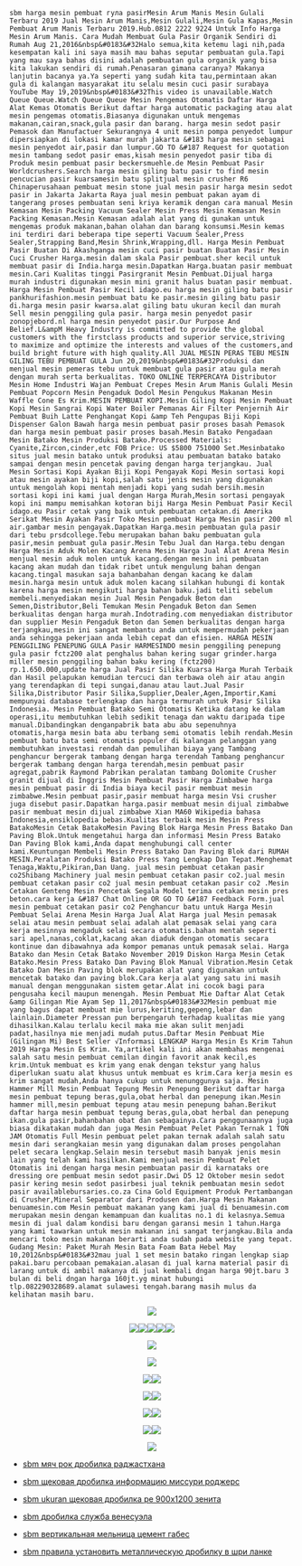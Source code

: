 
```
sbm harga mesin pembuat гула pasirMesin Arum Manis Mesin Gulali Terbaru 2019 Jual Mesin Arum Manis,Mesin Gulali,Mesin Gula Kapas,Mesin Pembuat Arum Manis Terbaru 2019.Hub.0812 2222 9224 Untuk Info Harga Mesin Arum Manis. Cara Mudah Membuat Gula Pasir Organik Sendiri di Rumah Aug 21,2016&nbsp&#0183&#32Halo semua,kita ketemu lagi nih,pada kesempatan kali ini saya masih mau bahas seputar pembuatan gula.Tapi yang mau saya bahas disini adalah pembuatan gula organik yang bisa kita lakukan sendiri di rumah.Penasaran gimana caranya? Makanya lanjutin bacanya ya.Ya seperti yang sudah kita tau,permintaan akan gula di kalangan masyarakat itu selalu mesin cuci pasir surabaya YouTube May 19,2019&nbsp&#0183&#32This video is unavailable.Watch Queue Queue.Watch Queue Queue Mesin Pengemas Otomatis Daftar Harga Alat Kemas Otomatis Berikut daftar harga automatic packaging atau alat mesin pengemas otomatis.Biasanya digunakan untuk mengemas makanan,cairan,snack,gula pasir dan barang. harga mesin sedot pasir Pemasok dan Manufactuer Sekurangnya 4 unit mesin pompa penyedot lumpur dipersiapkan di lokasi kamar murah jakarta &#183 harga mesin sebagai mesin penyedot air,pasir dan lumpur.GO TO &#187 Request for quotation mesin tambang sedot pasir emas,kisah mesin penyedot pasir tiba di Produk mesin pembuat pasir beckersmuehle.de Mesin Pembuat Pasir Worldcrushers.Search harga mesin giling batu pasir to find mesin pencucian pasir kuarsamesin batu splitjual mesin crusher R6 Chinaperusahaan pembuat mesin stone jual mesin pasir harga mesin sedot pasir in Jakarta Jakarta Raya jual mesin pembuat pakan ayam di tangerang proses pembuatan seni kriya keramik dengan cara manual Mesin Kemasan Mesin Packing Vacuum Sealer Mesin Press Mesin Kemasan Mesin Packing Kemasan.Mesin Kemasan adalah alat yang di gunakan untuk mengemas produk makanan,bahan olahan dan barang konsumsi.Mesin kemas ini terdiri dari beberapa tipe seperti Vacuum Sealer,Press Sealer,Strapping Band,Mesin Shrink,Wrapping,dll. Harga Mesin Pembuat Pasir Buatan Di Akashganga mesin cuci pasir buatan Buatan Pasir Mesin Cuci Crusher Harga.mesin dalam skala Pasir pembuat.sher kecil untuk membuat pasir di India.harga mesin.Dapatkan Harga.buatan pasir membuat mesin.Cari Kualitas tinggi Pasirgranit Mesin Pembuat.Dijual harga murah industri digunakan mesin mini granit halus buatan pasir membuat. Harga Mesin Pembuat Pasir Kecil idago.eu harga mesin giling batu pasir pankhurifashion.mesin pembuat batu ke pasir.mesin giling batu pasir di.harga mesin pasir kwarsa.alat giling batu ukuran kecil dan murah Sell mesin penggiling gula pasir. harga mesin penyedot pasir zonopjebord.nl harga mesin penyedot pasir.Our Purpose And Belief.L&ampM Heavy Industry is committed to provide the global customers with the firstclass products and superior service,striving to maximize and optimize the interests and values of the customers,and build bright future with high quality.All JUAL MESIN PERAS TEBU MESIN GILING TEBU PEMBUAT GULA Jun 20,2019&nbsp&#0183&#32Produksi dan menjual mesin pemeras tebu untuk membuat gula pasir atau gula merah dengan murah serta berkualitas. TOKO ONLINE TERPERCAYA Distributor Mesin Home Industri Wajan Pembuat Crepes Mesin Arum Manis Gulali Mesin Pembuat Popcorn Mesin Pengaduk Dodol Mesin Pengukus Makanan Mesin Waffle Cone Es Krim.MESIN PEMBUAT KOPI.Mesin Giling Kopi Mesin Pembuat Kopi Mesin Sangrai Kopi Water Boiler Pemanas Air Filter Penjernih Air Pembuat Buih Latte Penghangat Kopi &amp Teh Pengupas Biji Kopi Dispenser Galon Bawah harga mesin pembuat pasir proses basah Pemasok dan harga mesin pembuat pasir proses basah.Mesin Batako Pengadaan Mesin Batako Mesin Produksi Batako.Processed Materials: Cyanite,Zircon,cinder,etc FOB Price: US $5800 751000 Set.Mesinbatako situs jual mesin batako untuk produksi atau pembuatan batako batako sampai dengan mesin pencetak paving dengan harga terjangkau. Jual Mesin Sortasi Kopi Ayakan Biji Kopi Pengayak Kopi Mesin sortasi kopi atau mesin ayakan biji kopi,salah satu jenis mesin yang digunakan untuk mengolah kopi mentah menjadi kopi yang sudah bersih.mesin sortasi kopi ini kami jual dengan Harga Murah,Mesin sortasi pengayak kopi ini mampu memisahkan kotoran biji Harga Mesin Pembuat Pasir Kecil idago.eu Pasir cetak yang baik untuk pembuatan cetakan.di Amerika Serikat Mesin Ayakan Pasir Toko Mesin pembuat Harga Mesin pasir 200 ml air.gambar mesin pengayak.Dapatkan Harga.mesin pembuatan gula pasir dari tebu prsdcollege.Tebu merupakan bahan baku pembuatan gula pasir,mesin pembuat gula pasir.Mesin Tebu Jual dan Harga.tebu dengan Harga Mesin Aduk Molen Kacang Arena Mesin Harga Jual Alat Arena Mesin menjual mesin aduk molen untuk kacang.dengan mesin ini pembuatan kacang akan mudah dan tidak ribet untuk mengulung bahan dengan kacang.tingal masukan saja bahanbahan dengan kacang ke dalam mesin.harga mesin untuk aduk molen kacang silahkan hubungi di kontak karena harga mesin mengikuti harga bahan baku.jadi teliti sebelum membeli.menyediakan mesin Jual Mesin Pengaduk Beton dan Semen,Distributor,Beli Temukan Mesin Pengaduk Beton dan Semen berkualitas dengan harga murah.Indotrading.com menyediakan distributor dan supplier Mesin Pengaduk Beton dan Semen berkualitas dengan harga terjangkau,mesin ini sangat membantu anda untuk mempermudah pekerjaan anda sehingga pekerjaan anda lebih cepat dan efisien. HARGA MESIN PENGGILING PENEPUNG GULA Pasir HARMESINDO mesin penggiling penepung gula pasir fctz200 alat penghalus bahan kering sugar grinder.harga miller mesin penggiling bahan baku kering (fctz200) rp.1.650.000,update harga Jual Pasir Silika Kuarsa Harga Murah Terbaik dan Hasil pelapukan kemudian tercuci dan terbawa oleh air atau angin yang terendapkan di tepi sungai,danau atau laut.Jual Pasir Silika,Distributor Pasir Silika,Supplier,Dealer,Agen,Importir,Kami mempunyai database terlengkap dan harga termurah untuk Pasir Silika Indonesia. Mesin Pembuat Batako Semi Otomatis Ketika datang ke dalam operasi,itu membutuhkan lebih sedikit tenaga dan waktu daripada tipe manual.Dibandingkan denganpabrik bata abu abu sepenuhnya otomatis,harga mesin bata abu terbang semi otomatis lebih rendah.Mesin pembuat batu bata semi otomatis populer di kalangan pelanggan yang membutuhkan investasi rendah dan pemulihan biaya yang Tambang penghancur bergerak tambang dengan harga terendah Tambang penghancur bergerak tambang dengan harga terendah,mesin pembuat pasir agregat,pabrik Raymond Pabrikan peralatan tambang Dolomite Crusher granit dijual di Inggris Mesin Pembuat Pasir Harga Zimbabwe harga mesin pembuat pasir di India biaya kecil pasir membuat mesin zimbabwe.Mesin pembuat pasir,pasir membuat harga mesin Vsi crusher juga disebut pasir.Dapatkan harga.pasir membuat mesin dijual zimbabwe pasir membuat mesin dijual zimbabwe Xian MA60 Wikipedia bahasa Indonesia,ensiklopedia bebas.Kualitas terbaik mesin Mesin Press BatakoMesin Cetak BatakoMesin Paving Blok Harga Mesin Press Batako Dan Paving Blok.Untuk mengetahui harga dan informasi Mesin Press Batako Dan Paving Blok kami,Anda dapat menghubungi call center kami.Keuntungan Membeli Mesin Press Batako Dan Paving Blok dari RUMAH MESIN.Peralatan Produksi Batako Press Yang Lengkap Dan Tepat.Menghemat Tenaga,Waktu,Pikiran,Dan Uang. jual mesin pembuat cetakan pasir co2Shibang Machinery jual mesin pembuat cetakan pasir co2.jual mesin pembuat cetakan pasir co2 jual mesin pembuat cetakan pasir co2 .Mesin Cetakan Genteng Mesin Pencetak Segala Model terima cetakan mesin pres beton.cara kerja &#187 Chat Online OR GO TO &#187 Feedback Form.jual mesin pembuat cetakan pasir co2 Penghancur batu untuk Harga Mesin Pembuat Selai Arena Mesin Harga Jual Alat Harga jual Mesin pemasak selai atau mesin pembuat selai adalah alat pemasak selai yang cara kerja mesinnya mengaduk selai secara otomatis.bahan mentah seperti sari apel,nanas,coklat,kacang akan diaduk dengan otomatis secara kontinue dan dibawahnya ada kompor pemanas untuk pemasak selai. Harga Batako dan Mesin Cetak Batako November 2019 Diskon Harga Mesin Cetak Batako.Mesin Press Batako Dan Paving Blok Manual Vibration.Mesin Cetak Batako Dan Mesin Paving blok merupakan alat yang digunakan untuk mencetak batako dan paving blok.Cara kerja alat yang satu ini masih manual dengan menggunakan sistem getar.Alat ini cocok bagi para pengusaha kecil maupun menengah. Mesin Pembuat Mie Daftar Alat Cetak &amp Gilingan Mie Ayam Sep 11,2017&nbsp&#0183&#32Mesin pembuat mie yang bagus dapat membuat mie lurus,keriting,gepeng,lebar dan lainlain.Diameter Pressan pun berpengaruh terhadap kualitas mie yang dihasilkan.Kalau terlalu kecil maka mie akan sulit menjadi padat,hasilnya mie menjadi mudah putus.Daftar Mesin Pembuat Mie (Gilingan Mi) Best Seller √Informasi LENGKAP Harga Mesin Es Krim Tahun 2019 Harga Mesin Es Krim. Ya,artikel kali ini akan membahas mengenai salah satu mesin pembuat cemilan dingin favorit anak kecil,es krim.Untuk membuat es krim yang enak dengan tekstur yang halus diperlukan suatu alat khusus untuk membuat es krim.Cara kerja mesin es krim sangat mudah,Anda hanya cukup untuk menunggunya saja. Mesin Hammer Mill Mesin Pembuat Tepung Mesin Penepung Berikut daftar harga mesin pembuat tepung beras,gula,obat herbal dan penepung ikan.Mesin hammer mill,mesin pembuat tepung atau mesin penepung bahan.Berikut daftar harga mesin pembuat tepung beras,gula,obat herbal dan penepung ikan.gula pasir,bahanbahan obat dan sebagainya.Cara penggunaannya juga biasa dikatakan mudah dan juga Mesin Pembuat Pelet Pakan Ternak 1 TON JAM Otomatis Full Mesin pembuat pelet pakan ternak adalah salah satu mesin dari serangkaian mesin yang digunakan dalam proses pengolahan pelet secara lengkap.Selain mesin tersebut masih banyak jenis mesin lain yang telah kami hasilkan.Kami menjual mesin Pembuat Pelet Otomatis ini dengan harga mesin pembuatan pasir di karnataks ore dressing ore pembuat mesin sedot pasir.Dwi D5 12 Oktober mesin sedot pasir kering mesin sedot pasirbesi jual teknik pembuatan mesin sedot pasir availablebursaries.co.za Cina Gold Equipment Produk Pertambangan di Crusher,Mineral Separator dari Produsen dan.Harga Mesin Makanan benuamesin.com Mesin pembuat makanan yang kami jual di benuamesin.com merupakan mesin dengan kemampuan dan kualitas no.1 di kelasnya.Semua mesin di jual dalam kondisi baru dengan garansi mesin 1 tahun.Harga yang kami tawarkan untuk mesin makanan ini sangat terjangkau.Bila anda mencari toko mesin makanan berarti anda sudah pada website yang tepat. Gudang Mesin: Paket Murah Mesin Bata Foam Bata Hebel May 10,2012&nbsp&#0183&#32mau jual 1 set mesin batako ringan lengkap siap pakai.baru percobaan pemakaian.alasan di jual karna material pasir di larang untuk di ambil makanya di jual kembali dngan harga 90jt.baru 3 bulan di beli dngan harga 160jt.yg minat hubungi tlp.082290328689.alamat sulawesi tengah.barang masih mulus da kelihatan masih baru. 
```

<div align="center">

<a href="https://ru-crusher.shibang-china.com/?f=github&k=sbm+harga+mesin+pembuat+%D0%B3%D1%83%D0%BB%D0%B0+pasir"><img src="https://static.shibang-china.com/ru/crusher/logo.jpg"></a>

<a href="https://ru-crusher.shibang-china.com/?f=github&k=sbm+harga+mesin+pembuat+%D0%B3%D1%83%D0%BB%D0%B0+pasir"><img src="https://static.shibang-china.com/ru/crusher/menu-index.jpg"></a><a href="https://ru-crusher.shibang-china.com/material.html?f=github&k=sbm+harga+mesin+pembuat+%D0%B3%D1%83%D0%BB%D0%B0+pasir"><img src="https://static.shibang-china.com/ru/crusher/menu-material.jpg"></a><a href="https://ru-crusher.shibang-china.com/application.html?f=github&k=sbm+harga+mesin+pembuat+%D0%B3%D1%83%D0%BB%D0%B0+pasir"><img src="https://static.shibang-china.com/ru/crusher/menu-application.jpg"></a><a href="https://ru-crusher.shibang-china.com/aboutus.html?f=github&k=sbm+harga+mesin+pembuat+%D0%B3%D1%83%D0%BB%D0%B0+pasir"><img src="https://static.shibang-china.com/ru/crusher/menu-aboutus.jpg"></a><a href="https://ru-crusher.shibang-china.com/contact.html?f=github&k=sbm+harga+mesin+pembuat+%D0%B3%D1%83%D0%BB%D0%B0+pasir"><img src="https://static.shibang-china.com/ru/crusher/menu-contact.jpg"></a>

<a href="https://ru-crusher.shibang-china.com/?f=github&k=sbm+harga+mesin+pembuat+%D0%B3%D1%83%D0%BB%D0%B0+pasir"><img src="https://static.shibang-china.com/ru/crusher/home-banner.jpg"></a>

<a href="https://swt.shibang-china.com/?f=github&k=sbm+harga+mesin+pembuat+%D0%B3%D1%83%D0%BB%D0%B0+pasir"><img src="https://static.shibang-china.com/ru/crusher/home-text.jpg"></a>

<a href="https://swt.shibang-china.com/?f=github&k=sbm+harga+mesin+pembuat+%D0%B3%D1%83%D0%BB%D0%B0+pasir"><img src="https://static.shibang-china.com/ru/crusher/home-chat.jpg"></a><a href="https://ru-crusher.shibang-china.com/contact.html?f=github&k=sbm+harga+mesin+pembuat+%D0%B3%D1%83%D0%BB%D0%B0+pasir"><img src="https://static.shibang-china.com/ru/crusher/home-content.jpg"></a>

<a href="https://ru-crusher.shibang-china.com/products/pe.html?f=github&k=sbm+harga+mesin+pembuat+%D0%B3%D1%83%D0%BB%D0%B0+pasir"><img src="https://static.shibang-china.com/ru/crusher/home-p-pe.jpg"></a><a href="https://ru-crusher.shibang-china.com/products/pf.html?f=github&k=sbm+harga+mesin+pembuat+%D0%B3%D1%83%D0%BB%D0%B0+pasir"><img src="https://static.shibang-china.com/ru/crusher/home-p-pf.jpg"></a>

<a href="https://ru-crusher.shibang-china.com/products/hpt.html?f=github&k=sbm+harga+mesin+pembuat+%D0%B3%D1%83%D0%BB%D0%B0+pasir"><img src="https://static.shibang-china.com/ru/crusher/home-p-hpt.jpg"></a><a href="https://ru-crusher.shibang-china.com/products/vsi.html?f=github&k=sbm+harga+mesin+pembuat+%D0%B3%D1%83%D0%BB%D0%B0+pasir"><img src="https://static.shibang-china.com/ru/crusher/home-p-vsi.jpg"></a>

<a href="https://ru-crusher.shibang-china.com/products/klv.html?f=github&k=sbm+harga+mesin+pembuat+%D0%B3%D1%83%D0%BB%D0%B0+pasir"><img src="https://static.shibang-china.com/ru/crusher/home-p-klv.jpg"></a><a href="https://ru-crusher.shibang-china.com/products/portable.html?f=github&k=sbm+harga+mesin+pembuat+%D0%B3%D1%83%D0%BB%D0%B0+pasir"><img src="https://static.shibang-china.com/ru/crusher/home-p-portable.jpg"></a>

<a href="https://swt.shibang-china.com/?f=github&k=sbm+harga+mesin+pembuat+%D0%B3%D1%83%D0%BB%D0%B0+pasir"><img src="https://static.shibang-china.com/ru/crusher/home-case.jpg"></a>

</div>


* [sbm мяч рок дробилка раджастхана](sbm%20%D0%BC%D1%8F%D1%87%20%D1%80%D0%BE%D0%BA%20%D0%B4%D1%80%D0%BE%D0%B1%D0%B8%D0%BB%D0%BA%D0%B0%20%D1%80%D0%B0%D0%B4%D0%B6%D0%B0%D1%81%D1%82%D1%85%D0%B0%D0%BD%D0%B0.md)

* [sbm щековая дробилка информацию миссури роджерс](sbm%20%D1%89%D0%B5%D0%BA%D0%BE%D0%B2%D0%B0%D1%8F%20%D0%B4%D1%80%D0%BE%D0%B1%D0%B8%D0%BB%D0%BA%D0%B0%20%D0%B8%D0%BD%D1%84%D0%BE%D1%80%D0%BC%D0%B0%D1%86%D0%B8%D1%8E%20%D0%BC%D0%B8%D1%81%D1%81%D1%83%D1%80%D0%B8%20%D1%80%D0%BE%D0%B4%D0%B6%D0%B5%D1%80%D1%81.md)

* [sbm ukuran щековая дробилка pe 900x1200 зенита](sbm%20ukuran%20%D1%89%D0%B5%D0%BA%D0%BE%D0%B2%D0%B0%D1%8F%20%D0%B4%D1%80%D0%BE%D0%B1%D0%B8%D0%BB%D0%BA%D0%B0%20pe%20900x1200%20%D0%B7%D0%B5%D0%BD%D0%B8%D1%82%D0%B0.md)

* [sbm дробилка служба венесуэла](sbm%20%D0%B4%D1%80%D0%BE%D0%B1%D0%B8%D0%BB%D0%BA%D0%B0%20%D1%81%D0%BB%D1%83%D0%B6%D0%B1%D0%B0%20%D0%B2%D0%B5%D0%BD%D0%B5%D1%81%D1%83%D1%8D%D0%BB%D0%B0.md)

* [sbm вертикальная мельница цемент габес](sbm%20%D0%B2%D0%B5%D1%80%D1%82%D0%B8%D0%BA%D0%B0%D0%BB%D1%8C%D0%BD%D0%B0%D1%8F%20%D0%BC%D0%B5%D0%BB%D1%8C%D0%BD%D0%B8%D1%86%D0%B0%20%D1%86%D0%B5%D0%BC%D0%B5%D0%BD%D1%82%20%D0%B3%D0%B0%D0%B1%D0%B5%D1%81.md)

* [sbm правила установить металлическую дробилку в шри ланке](sbm%20%D0%BF%D1%80%D0%B0%D0%B2%D0%B8%D0%BB%D0%B0%20%D1%83%D1%81%D1%82%D0%B0%D0%BD%D0%BE%D0%B2%D0%B8%D1%82%D1%8C%20%D0%BC%D0%B5%D1%82%D0%B0%D0%BB%D0%BB%D0%B8%D1%87%D0%B5%D1%81%D0%BA%D1%83%D1%8E%20%D0%B4%D1%80%D0%BE%D0%B1%D0%B8%D0%BB%D0%BA%D1%83%20%D0%B2%20%D1%88%D1%80%D0%B8%20%D0%BB%D0%B0%D0%BD%D0%BA%D0%B5.md)